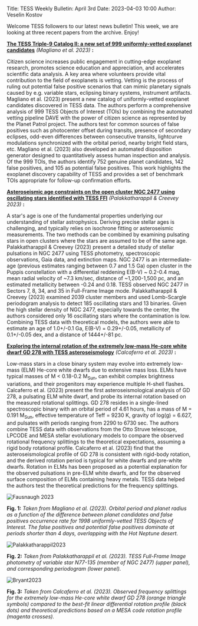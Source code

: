 Title: TESS Weekly Bulletin: April 3rd
Date: 2023-04-03 10:00
Author: Veselin Kostov

Welcome TESS followers to our latest news bulletin! This week, we are looking at three recent papers from the archive. Enjoy!


**[The TESS Triple-9 Catalog II: a new set of 999 uniformly-vetted exoplanet candidates](https://arxiv.org/abs/2303.00624)** *(Magliano et al. 2023)* **:**

Citizen science increases public engagement in cutting-edge exoplanet research, promotes science education and appreciation, and accelerates scientific data analysis. A key area where volunteers provide vital contribution to the field of exoplanets is vetting. Vetting is the process of ruling out potential false positive scenarios that can mimic planetary signals caused by e.g. variable stars, eclipsing binary systems, instrument artifacts. Magliano et al. (2023) present a new catalog of uniformly-vetted exoplanet candidates discovered in TESS data. The authors perform a comprehensive analysis of 999 TESS Objects of Interest (TOIs) by combining the automated vetting pipeline DAVE with the power of citizen science as represented by the Planet Patrol project. The authors test for common sources of false positives such as photocenter offset during transits, presence of secondary eclipses, odd-even differences between consecutive transits, lightcurve modulations synchronized with the orbital period, nearby bright field stars, etc. Magliano et al. (2023) also developed an automated disposition generator designed to quantitatively assess human inspection and analysis. Of the 999 TOIs, the authors identify 752 genuine planet candidates, 142 false positives, and 105 as potential false positives. This work highlights the exoplanet discovery capability of TESS and provides a set of benchmark TOIs appropriate for follow-up confirmation efforts. 

**[Asteroseismic age constraints on the open cluster NGC 2477 using oscillating stars identified with TESS FFI](https://arxiv.org/abs/2303.12205)** *(Palakkatharappil & Creevey 2023)* **:**

A star's age is one of the fundamental properties underlying our understanding of stellar astrophysics. Deriving precise stellar ages is challenging, and typically relies on isochrone fitting or asteroseismic measurements. The two methods can be combined by examining pulsating stars in open clusters where the stars are assumed to be of the same age. Palakkatharappil & Creevey (2023) present a detailed study of stellar pulsations in NGC 2477 using TESS photometry, spectroscopic observations, Gaia data, and extinction maps. NGC 2477 is an intermediate-age (previous estimates ranging between 0.7 and 1.5 Ga) open cluster in the Puppis constellation with a differential reddening E(B-V) ~ 0.2-0.4 mag, mean radial velocity of ~7.3 km/sec, distance of ~1,200-1,500 pc, and an estimated metallicity between -0.24 and 0.18. TESS observed NGC 2477 in Sectors 7, 8, 34, and 35 in Full-Frame Image mode. Palakkatharappil & Creevey (2023) examined 2039 cluster members and used Lomb-Scargle periodogram analysis to detect 185 oscillating stars and 13 binaries. Given the high stellar density of NGC 2477, especially towards the center, the authors considered only 16 oscillating stars where the contamination is low. Combining TESS data with theoretical models, the authors were able to estimate an age of 1.0+/-0.1 Ga, E(B-V) = 0.29+/-0.05, metallicity of 0.1+/-0.05 dex, and a distance of 1444+/-81 pc.  


**[Exploring the internal rotation of the extremely low-mass He-core white dwarf GD 278 with TESS asteroseismology](https://arxiv.org/abs/2303.15962)** *(Calcaferro et al. 2023)* **:**

Low-mass stars in a close binary system may evolve into extremely low-mass (ELM) He-core white dwarfs due to extensive mass loss. ELMs have typical masses of M < 0.18-0.2 M<sub>Sun</sub>, can exhibit complex brightness variations, and their progenitors may experience multiple H-shell flashes. Calcaferro et al. (2023) present the first asteroseismological analysis of GD 278, a pulsating ELM white dwarf, and probe its internal rotation based on the measured rotational splittings. GD 278 resides in a single-lined spectroscopic binary with an orbital period of 4.61 hours, has a mass of M = 0.191 M<sub>Sun</sub>, effective temperature of Teff = 9230 K, gravity of log(g) = 6.627, and pulsates with periods ranging from 2290 to 6730 sec. The authors combine TESS data with observations from the Otto Struve telescope, LPCODE and MESA stellar evolutionary models to compare the observed rotational frequency splittings to the theoretical expectations, assuming a rigid body rotational profile. Calcaferro et al. (2023) find that the asteroseismological profile of GD 278 is consistent with rigid-body rotation, and the derived rotation period is typical for white dwarfs and pre-white dwarfs. Rotation in ELMs has been proposed as a potential explanation for the observed pulsations in pre-ELM white dwarfs, and for the observed surface composition of ELMs containing heavy metals. TESS data helped the authors test the theoretical predictions for the frequency splittings.   

![Fausnaugh 2023](images/Magliano_2023_Fig11.png)

**Fig. 1:** *Taken from Magliano et al. (2023). Orbital period and planet radius as a function of the difference between planet candidates and false positives occurrence rate for 1998 uniformly-vetted TESS Objects of Interest. The false positives and potential false positives dominate at periods shorter than 4 days, overlapping with the Hot Neptune desert.*

![Palakkatharappil2023](images/Palakkatharappil_2023_Fig14.png)

**Fig. 2:** *Taken from Palakkatharappil et al. (2023). TESS Full-Frame Image photometry of variable star N77-135 (member of NGC 2477) (upper panel), and corresponding periodogram (lower panel).*

![Bryant2023](images/Calcaferro_2023_Fig5.png)

**Fig. 3:** *Taken from Calcaferro et al. (2023). Observed frequency splittings for the extremely low-mass He-core white dwarf GD 278 (orange triangle symbols) compared to the best-fit linear differential rotation profile (black dots) and theoretical predictions based on a MESA code rotation profile (magenta crosses).*
